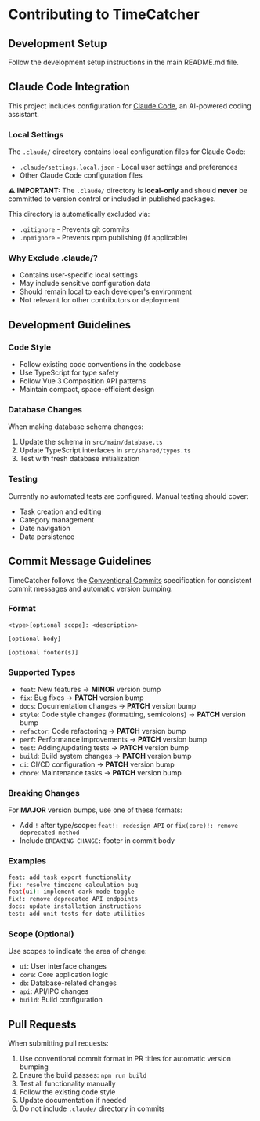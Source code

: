 # Contributing to TimeCatcher

## Development Setup

Follow the development setup instructions in the main README.md file.

## Claude Code Integration

This project includes configuration for [Claude Code](https://claude.ai/code), an AI-powered coding assistant.

### Local Settings

The `.claude/` directory contains local configuration files for Claude Code:

- `.claude/settings.local.json` - Local user settings and preferences
- Other Claude Code configuration files

__⚠️ IMPORTANT:__ The `.claude/` directory is __local-only__ and should __never__ be committed to version control or included in published packages.

This directory is automatically excluded via:

- `.gitignore` - Prevents git commits
- `.npmignore` - Prevents npm publishing (if applicable)

### Why Exclude .claude/?

- Contains user-specific local settings
- May include sensitive configuration data
- Should remain local to each developer's environment
- Not relevant for other contributors or deployment

## Development Guidelines

### Code Style

- Follow existing code conventions in the codebase
- Use TypeScript for type safety
- Follow Vue 3 Composition API patterns
- Maintain compact, space-efficient design

### Database Changes

When making database schema changes:

1. Update the schema in `src/main/database.ts`
2. Update TypeScript interfaces in `src/shared/types.ts`
3. Test with fresh database initialization

### Testing

Currently no automated tests are configured. Manual testing should cover:

- Task creation and editing
- Category management
- Date navigation
- Data persistence

## Commit Message Guidelines

TimeCatcher follows the [Conventional Commits](https://www.conventionalcommits.org/) specification for consistent commit messages and automatic version bumping.

### Format

```
<type>[optional scope]: <description>

[optional body]

[optional footer(s)]
```

### Supported Types

- `feat`: New features → **MINOR** version bump
- `fix`: Bug fixes → **PATCH** version bump
- `docs`: Documentation changes → **PATCH** version bump
- `style`: Code style changes (formatting, semicolons) → **PATCH** version bump
- `refactor`: Code refactoring → **PATCH** version bump
- `perf`: Performance improvements → **PATCH** version bump
- `test`: Adding/updating tests → **PATCH** version bump
- `build`: Build system changes → **PATCH** version bump
- `ci`: CI/CD configuration → **PATCH** version bump
- `chore`: Maintenance tasks → **PATCH** version bump

### Breaking Changes

For **MAJOR** version bumps, use one of these formats:

- Add `!` after type/scope: `feat!: redesign API` or `fix(core)!: remove deprecated method`
- Include `BREAKING CHANGE:` footer in commit body

### Examples

```bash
feat: add task export functionality
fix: resolve timezone calculation bug
feat(ui): implement dark mode toggle
fix!: remove deprecated API endpoints
docs: update installation instructions
test: add unit tests for date utilities
```

### Scope (Optional)

Use scopes to indicate the area of change:
- `ui`: User interface changes
- `core`: Core application logic
- `db`: Database-related changes
- `api`: API/IPC changes
- `build`: Build configuration

## Pull Requests

When submitting pull requests:

1. Use conventional commit format in PR titles for automatic version bumping
2. Ensure the build passes: `npm run build`
3. Test all functionality manually
4. Follow the existing code style
5. Update documentation if needed
6. Do not include `.claude/` directory in commits
